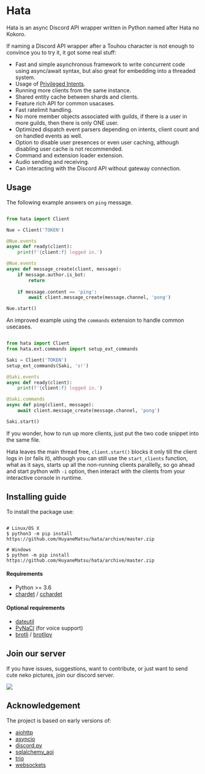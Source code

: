 # Hata

Hata is an async Discord API wrapper written in Python named after Hata no Kokoro.

If naming a Discord API wrapper after a Touhou character is not enough to convince you to try it, it got some
real stuff:

- Fast and simple asynchronous framework to write concurrent code using async/await syntax, but also great for
    embedding into a threaded system.
- Usage of [Privileged Intents](https://github.com/discordapp/discord-api-docs/issues/1363).
- Running more clients from the same instance.
- Shared entity cache between shards and clients.
- Feature rich API for common usacases.
- Fast ratelimit handling.
- No more member objects associated with guilds, if there is a user in more guilds, then there is only ONE user.
- Optimized dispatch event parsers depending on intents, client count and on handled events as well.
- Option to disable user presences or even user caching, although disabling user cache is not recommended.
- Command and extension loader extension.
- Audio sending and receiving.
- Can interacting with the Discord API without gateway connection.

## Usage

The following example answers on `ping` message.

```py

from hata import Client

Nue = Client('TOKEN')

@Nue.events
async def ready(client):
    print(f'{client:f} logged in.')

@Nue.events
async def message_create(client, message):
    if message.author.is_bot:
        return
    
    if message.content == 'ping':
        await client.message_create(message.channel, 'pong')

Nue.start()

```

An improved example using the `commands` extension to handle common usecases.

```py

from hata import Client
from hata.ext.commands import setup_ext_commands

Saki = Client('TOKEN')
setup_ext_commands(Saki, 's!')

@Saki.events
async def ready(client):
    print(f'{client:f} logged in.')

@Saki.commands
async def ping(client, message):
    await client.message_create(message.channel, 'pong')

Saki.start()

```

If you wonder, how to run up more clients, just put the two code snippet into the same file.

Hata leaves the main thread free, `client.start()` blocks it only till the client logs in (or fails it), although you
can still use the `start_clients` function, what as it says, starts up all the non-running clients parallelly, so go
ahead and start python with `-i` option, then interact with the clients from your interactive console in runtime.

## Installing guide

To install the package use:

``` shell

# Linux/OS X
$ python3 -m pip install https://github.com/HuyaneMatsu/hata/archive/master.zip

# Windows
$ python -m pip install https://github.com/HuyaneMatsu/hata/archive/master.zip

```

#### Requirements

- Python >= 3.6
- [chardet](https://pypi.python.org/pypi/chardet) / [cchardet](https://pypi.org/project/cchardet/)

#### Optional requirements

- [dateutil](https://pypi.org/project/python-dateutil/)
- [PyNaCl](https://pypi.org/project/PyNaCl/) (for voice support)
- [brotli](https://pypi.org/project/Brotli/) / [brotlipy](https://pypi.org/project/brotlipy/)

## Join our server

If you have issues, suggestions, want to contribute, or just want to send cute neko pictures, join our discord server.

[![](https://discordapp.com/api/guilds/388267636661682178/embed.png?style=banner1)](http://discord.gg/3cH2r5d)

## Acknowledgement

The project is based on early versions of:
- [aiohttp](https://github.com/aio-libs/aiohttp)
- [asyncio](https://github.com/python/cpython/tree/master/Lib/asyncio)
- [discord.py](https://github.com/Rapptz/discord.py)
- [sqlalchemy_aoi](https://github.com/RazerM/sqlalchemy_aio)
- [trio](https://github.com/python-trio/trio)
- [websockets](https://github.com/aaugustin/websockets)
